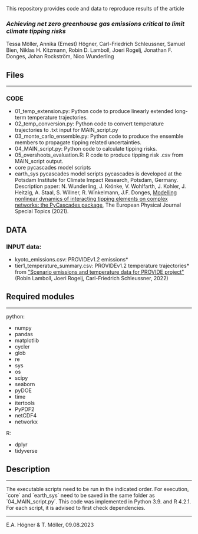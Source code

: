 This repository provides code and data to reproduce results of the article
### *Achieving net zero greenhouse gas emissions critical to limit climate tipping risks*

Tessa Möller, Annika (Ernest) Högner, Carl-Friedrich Schleussner, Samuel Bien, Niklas H. Kitzmann, Robin D. Lamboll, Joeri Rogelj, Jonathan F. Donges, Johan Rockström, Nico Wunderling

## Files
_______________

### CODE
*  01_temp_extension.py:			    Python code to produce linearly extended long-term temperature trajectories.
*  02_temp_conversion.py:			    Python code to convert temperature trajectories to .txt input for MAIN_script.py
*  03_monte_carlo_ensemble.py:		Python code to produce the ensemble members to propagate tipping related uncertainties.
*  04_MAIN_script.py:				      Python code to calculate tipping risks.
*  05_overshoots_evaluation.R:		R code to produce tipping risk .csv from MAIN_script output.
*  core                           pycascades model scripts
*  earth_sys                      pycascades model scripts
pycascades is developed at the Potsdam Institute for Climate Impact Research, Potsdam, Germany.
Description paper: N. Wunderling, J. Krönke, V. Wohlfarth, J. Kohler, J. Heitzig, A. Staal, S. Willner, R. Winkelmann, J.F. Donges, [Modelling nonlinear dynamics of interacting tipping elements on complex networks: the PyCascades package](https://link.springer.com/article/10.1140/epjs/s11734-021-00155-4), The European Physical Journal Special Topics (2021).

## DATA
### INPUT data:
*  kyoto_emissions.csv:				    PROVIDEv1.2 emissions*
*  tier1_temperature_summary.csv:	PROVIDEv1.2 temperature trajectories*
from ["Scenario emissions and temperature data for PROVIDE project"](https://zenodo.org/record/7194542) (Robin Lamboll, Joeri Rogelj, Carl-Friedrich Schleussner, 2022)

## Required modules
_______________

python:
* numpy
* pandas
* matplotlib
* cycler
* glob
* re
* sys
* os
* scipy
* seaborn
* pyDOE
* time
* itertools
* PyPDF2
* netCDF4
* networkx

R:
* dplyr
* tidyverse


## Description
_______________

The executable scripts need to be run in the indicated order. For execution, ´core´ and ´earth_sys´ need to be saved in the same folder as ´04_MAIN_script.py´.
This code was implemented in Python 3.9. and R 4.2.1. For each script, it is advised to first check dependencies. 

_________________________
E.A. Högner & T. Möller, 09.08.2023

